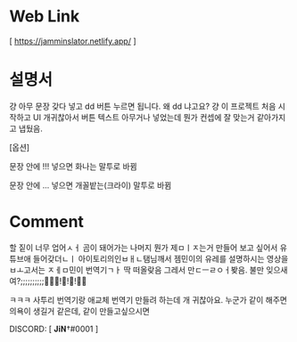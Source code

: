# Web Link
[ https://jamminslator.netlify.app/ ]

# 설명서
걍 아무 문장 갖다 넣고 dd 버튼 누르면 됩니다.
왜 dd 냐고요? 걍 이 프로젝트 처음 시작하고 UI 개귀찮아서 버튼 텍스트 아무거나 넣었는데 뭔가 컨셉에 잘 맞는거 같아가지고 냅뒀음.


[옵션]


문장 안에 !!! 넣으면 화나는 말투로 바뀜


문장 안에 ... 넣으면 개꼴밭는(크라이) 말투로 바뀜

# Comment
할 짙이 너무 업어ㅅㅓ 곰이 돼어가는 나머지 뭔가 제ㅁㅣㅈ는거 만들어 보고 싶어서 유튜브애 들어갖더ㄴㅣ 아이토리의인ㅂㅐㄴ탬님깨서 젬민이의 유레를 설명하시는 영상을 ㅂㅗ고서는 ㅈㅔㅁ민이 번역기ㄱㅏ 딱 떠올랒음 그레서 만ㄷㅡㄹㅇㅓ봦음. 불만 잊으새여?;;;;;;;;;;🤬🤬🤬!🤬!🤬!🤬🤬


ㅋㅋㅋ 사투리 번역기랑 애교체 번역기 만들려 하는데 개 귀찮아요. 누군가 같이 해주면 의욕이 생길거 같은데, 같이 만들고싶으시면


DISCORD: [ 𝐉𝐢𝐍†#0001 ]
